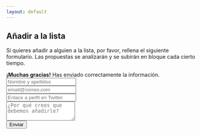 ```yaml
---
layout: default
---
```

<h2>Añadir a la lista</h2>

<p class="lead">
Si quieres añadir a alguien a la lista, por favor, rellena el siguiente formulario. Las propuestas se analizarán y se subirán en bloque cada cierto tiempo.</p>

<div id="thank-you-message" class="collapse" role="alert">
  <strong>¡Muchas gracias!</strong> Has enviado correctamente la información.
</div>

<form action="https://getsimpleform.com/messages?form_api_token=783b6c9bb4e486be36be5ff73fc3803f" method="post">
<input type="hidden" name="redirect_to" value='{{ site.baseurl }}{{ page.url }}#thank-you'/>

<!-- Text input-->
<div class="form-group">
<input name="Formulario Periodistas de Datos" type="text" class="form-control" id="nombre" placeholder="Nombre y apellidos" required data-validation-required-message="Por favor, escribe tu nombre.">
</div>
<div class="form-group">
<input name="email" id="email" type="email" class="form-control" placeholder="email@correo.com" required data-validation-required-message="Escriba una dirección de correo válida.">
</div>
<div class="form-group">
<input name="alias" id="twitter" type="text" class="form-control" placeholder="Enlace a perfil en Twitter">
</div>
<!-- Text
<div class="form-group">
<select class="form-control" name="modalidad">
<option selected>Elige modalidad</option>
<option value="presencial" id="presencial">Presencial</option>
<option value="online" id="online">Online</option>
</select>
</div>
input-->                          
<div class="form-group">
<textarea name="message" class="libre" id="libre" type="text" class="form-control" placeholder="¿Por qué crees que debemos añadirle?" rows="3"></textarea>
</div>
<button id="button" class="btn btn-primary btn-lg btn-block mb-3">Enviar</button>
</form>